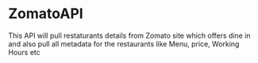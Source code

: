 # ZomatoAPI
This API will pull restaturants details from Zomato site which offers dine in and also pull all metadata for the restaurants like Menu, price, Working Hours etc 

